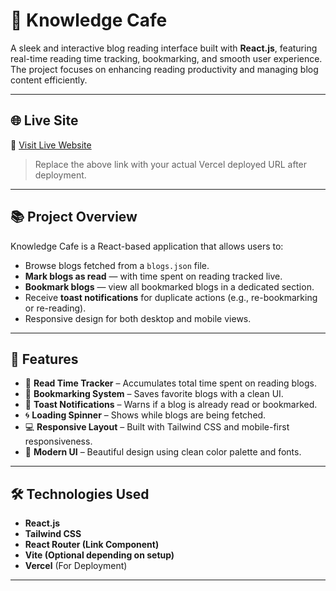 # 🧠 Knowledge Cafe

A sleek and interactive blog reading interface built with **React.js**, featuring real-time reading time tracking, bookmarking, and smooth user experience. The project focuses on enhancing reading productivity and managing blog content efficiently.

---

## 🌐 Live Site

🔗 [Visit Live Website](https://knowledge-cafe-pi.vercel.app)

> Replace the above link with your actual Vercel deployed URL after deployment.

---

## 📚 Project Overview

Knowledge Cafe is a React-based application that allows users to:

- Browse blogs fetched from a `blogs.json` file.
- **Mark blogs as read** — with time spent on reading tracked live.
- **Bookmark blogs** — view all bookmarked blogs in a dedicated section.
- Receive **toast notifications** for duplicate actions (e.g., re-bookmarking or re-reading).
- Responsive design for both desktop and mobile views.

---

## 🚀 Features

- 📖 **Read Time Tracker** – Accumulates total time spent on reading blogs.
- 📌 **Bookmarking System** – Saves favorite blogs with a clean UI.
- 🔔 **Toast Notifications** – Warns if a blog is already read or bookmarked.
- 🌀 **Loading Spinner** – Shows while blogs are being fetched.
- 💻 **Responsive Layout** – Built with Tailwind CSS and mobile-first responsiveness.
- 🎨 **Modern UI** – Beautiful design using clean color palette and fonts.

---

## 🛠️ Technologies Used

- **React.js**
- **Tailwind CSS**
- **React Router (Link Component)**
- **Vite (Optional depending on setup)**
- **Vercel** (For Deployment)

---